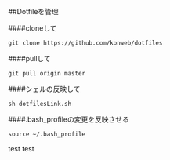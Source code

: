 ##Dotfileを管理

####cloneして
```
git clone https://github.com/konweb/dotfiles
```

####pullして
```
git pull origin master
```

####シェルの反映して
```
sh dotfilesLink.sh
```

####.bash_profileの変更を反映させる
```
source ~/.bash_profile
```

test
test 

